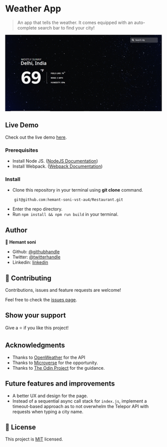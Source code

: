 # Weather App

> An app that tells the weather. It comes equipped with an auto-complete search bar to find your city!

![image](./dist/static/live.png)


## Live Demo

Check out the live demo [here](https://youthful-neumann-3e52e4.netlify.app/).

### Prerequisites
- Install Node JS. ([NodeJS Documentation](https://nodejs.org/en/docs/)) 
- Install Webpack. ([Webpack Documentation](https://webpack.js.org/guides/installation/)) 

### Install
- Clone this repository in your terminal using **git clone** command.
```
    git@github.com:hemant-soni-vst-au4/Restaurant.git
```
- Enter the repo directory.
- Run `npm install && npm run build` in your terminal.

## Author

👤 **Hemant soni**

- Github: [@githubhandle](https://github.com/hemant-soni-vst-au4)
- Twitter: [@twitterhandle](https://twitter.com/abdelperez11)
- Linkedin: [linkedin](https://www.linkedin.com/in/hemant-soni-97427b193/)

## 🤝 Contributing

Contributions, issues and feature requests are welcome!

Feel free to check the [issues page](https://github.com/hemant-soni-vst-au4/weather-app/issues/).

## Show your support

Give a ⭐️ if you like this project!

## Acknowledgments

- Thanks to [OpenWeather](https://openweathermap.org/) for the API 
- Thanks to [Microverse](www.microverse.org) for the opportunity.
- Thanks to [The Odin Project](https://www.theodinproject.com/) for the guidance.

## Future features and improvements

- A better UX and design for the page.
- Instead of a sequential async call stack for `index.js`, implement a timeout-based approach as to not overwhelm the Telepor API with requests when typing a city name.

## 📝 License

This project is [MIT](./LICENSE) licensed.
